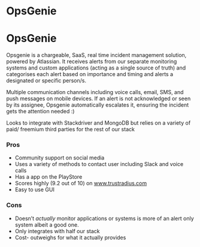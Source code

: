 # OpsGenie

# OpsGenie

Opsgenie is a chargeable, SaaS, real time incident management solution, powered by Atlassian. It receives alerts from our separate monitoring systems and custom applications (acting as a single source of truth) and categorises each alert based on importance and timing and alerts a designated or specific person/s.

Multiple communication channels including voice calls, email, SMS, and push messages on mobile devices. If an alert is not acknowledged or seen by its assignee, Opsgenie automatically escalates it, ensuring the incident gets the attention needed :)

Looks to integrate with Stackdriver and MongoDB but relies on a variety of paid/ freemium third parties for the rest of our stack  

### Pros
* Community support on social media
* Uses a variety of methods to contact user including Slack and voice calls
* Has a app on the PlayStore
* Scores highly (9.2 out of 10) on www.trustradius.com
* Easy to use GUI
### Cons
* Doesn’t *actually* monitor applications or systems is more of an alert only system albeit a good one.
* Only integrates with half our stack
* Cost- outweighs for what it actually provides
